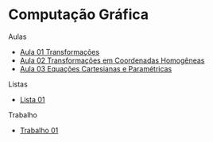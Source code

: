 # Computação Gráfica

Aulas
* [Aula 01 Transformações](cg_files/aulas/01-aula.html)
* [Aula 02 Transformações em Coordenadas Homogêneas](cg_files/aulas/02-aula_coordenadas_homogeneas.html)
* [Aula 03 Equações Cartesianas e Paramétricas](cg_files/aulas/03-aula_equacoes.html)

Listas
* [Lista 01](cg_files/listas/01/lista01CG.pdf)

Trabalho
* [Trabalho 01](cg_files/trabalhos/trabalho01.html)
